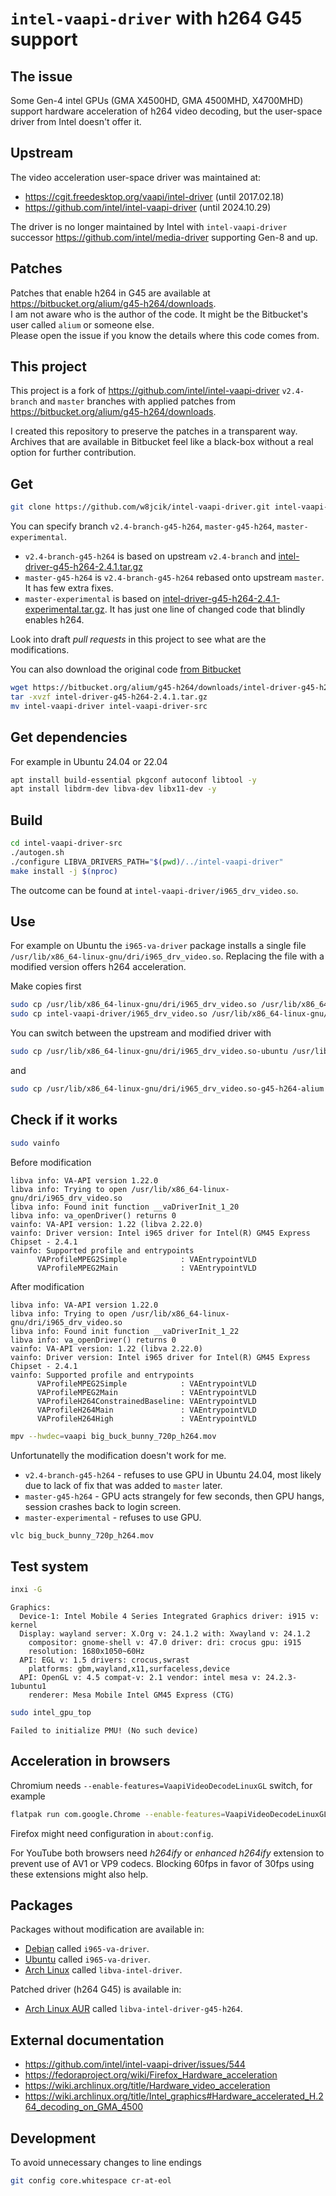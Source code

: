 # `intel-vaapi-driver` with h264 G45 support

## The issue

Some Gen-4 intel GPUs (GMA X4500HD, GMA 4500MHD, X4700MHD) support hardware acceleration of h264 video decoding, but the user-space driver from Intel doesn't offer it.

## Upstream

The video acceleration user-space driver was maintained at:
- https://cgit.freedesktop.org/vaapi/intel-driver (until 2017.02.18)
- https://github.com/intel/intel-vaapi-driver (until 2024.10.29)

The driver is no longer maintained by Intel with `intel-vaapi-driver` successor https://github.com/intel/media-driver supporting Gen-8 and up.

## Patches

Patches that enable h264 in G45 are available at https://bitbucket.org/alium/g45-h264/downloads.  
I am not aware who is the author of the code. It might be the Bitbucket's user called `alium` or someone else.  
Please open the issue if you know the details where this code comes from.

## This project

This project is a fork of https://github.com/intel/intel-vaapi-driver `v2.4-branch` and `master` branches with applied patches from https://bitbucket.org/alium/g45-h264/downloads.

I created this repository to preserve the patches in a transparent way. Archives that are available in Bitbucket feel like a black-box without a real option for further contribution.

## Get

```sh
git clone https://github.com/w8jcik/intel-vaapi-driver.git intel-vaapi-driver-src
```

You can specify branch `v2.4-branch-g45-h264`, `master-g45-h264`, `master-experimental`.

- `v2.4-branch-g45-h264` is based on upstream `v2.4-branch` and [intel-driver-g45-h264-2.4.1.tar.gz](https://bitbucket.org/alium/g45-h264/downloads/intel-driver-g45-h264-2.4.1.tar.gz)
- `master-g45-h264` is `v2.4-branch-g45-h264` rebased onto upstream `master`. It has few extra fixes.
- `master-experimental` is based on [intel-driver-g45-h264-2.4.1-experimental.tar.gz](https://bitbucket.org/alium/g45-h264/downloads/intel-driver-g45-h264-2.4.1-experimental.tar.gz). It has just one line of changed code that blindly enables h264.

Look into draft _pull requests_ in this project to see what are the modifications.

You can also download the original code [from Bitbucket](https://bitbucket.org/alium/g45-h264/downloads)

```sh
wget https://bitbucket.org/alium/g45-h264/downloads/intel-driver-g45-h264-2.4.1.tar.gz
tar -xvzf intel-driver-g45-h264-2.4.1.tar.gz
mv intel-vaapi-driver intel-vaapi-driver-src
```

## Get dependencies

For example in Ubuntu 24.04 or 22.04

```sh
apt install build-essential pkgconf autoconf libtool -y
apt install libdrm-dev libva-dev libx11-dev -y
```

## Build

```sh
cd intel-vaapi-driver-src
./autogen.sh
./configure LIBVA_DRIVERS_PATH="$(pwd)/../intel-vaapi-driver"
make install -j $(nproc)
```

The outcome can be found at `intel-vaapi-driver/i965_drv_video.so`.

## Use

For example on Ubuntu the `i965-va-driver` package installs a single file `/usr/lib/x86_64-linux-gnu/dri/i965_drv_video.so`. Replacing the file with a modified version offers h264 acceleration.

Make copies first

```sh
sudo cp /usr/lib/x86_64-linux-gnu/dri/i965_drv_video.so /usr/lib/x86_64-linux-gnu/dri/i965_drv_video.so-ubuntu
sudo cp intel-vaapi-driver/i965_drv_video.so /usr/lib/x86_64-linux-gnu/dri/i965_drv_video.so-g45-h264-alium
```

You can switch between the upstream and modified driver with

```sh
sudo cp /usr/lib/x86_64-linux-gnu/dri/i965_drv_video.so-ubuntu /usr/lib/x86_64-linux-gnu/dri/i965_drv_video.so
```

and

```sh
sudo cp /usr/lib/x86_64-linux-gnu/dri/i965_drv_video.so-g45-h264-alium /usr/lib/x86_64-linux-gnu/dri/i965_drv_video.so
```

## Check if it works

```sh
sudo vainfo
```

Before modification

```
libva info: VA-API version 1.22.0
libva info: Trying to open /usr/lib/x86_64-linux-gnu/dri/i965_drv_video.so
libva info: Found init function __vaDriverInit_1_20
libva info: va_openDriver() returns 0
vainfo: VA-API version: 1.22 (libva 2.22.0)
vainfo: Driver version: Intel i965 driver for Intel(R) GM45 Express Chipset - 2.4.1
vainfo: Supported profile and entrypoints
      VAProfileMPEG2Simple            :	VAEntrypointVLD
      VAProfileMPEG2Main              :	VAEntrypointVLD
```

After modification

```
libva info: VA-API version 1.22.0
libva info: Trying to open /usr/lib/x86_64-linux-gnu/dri/i965_drv_video.so
libva info: Found init function __vaDriverInit_1_22
libva info: va_openDriver() returns 0
vainfo: VA-API version: 1.22 (libva 2.22.0)
vainfo: Driver version: Intel i965 driver for Intel(R) GM45 Express Chipset - 2.4.1
vainfo: Supported profile and entrypoints
      VAProfileMPEG2Simple            :	VAEntrypointVLD
      VAProfileMPEG2Main              :	VAEntrypointVLD
      VAProfileH264ConstrainedBaseline:	VAEntrypointVLD
      VAProfileH264Main               :	VAEntrypointVLD
      VAProfileH264High               :	VAEntrypointVLD
```

```sh
mpv --hwdec=vaapi big_buck_bunny_720p_h264.mov
```

Unfortunatelly the modification doesn't work for me.
- `v2.4-branch-g45-h264` - refuses to use GPU in Ubuntu 24.04, most likely due to lack of fix that was added to `master` later.
- `master-g45-h264` - GPU acts strangely for few seconds, then GPU hangs, session crashes back to login screen.
- `master-experimental` - refuses to use GPU.

```sh
vlc big_buck_bunny_720p_h264.mov
```

## Test system

```sh
inxi -G
```

```
Graphics:
  Device-1: Intel Mobile 4 Series Integrated Graphics driver: i915 v: kernel
  Display: wayland server: X.Org v: 24.1.2 with: Xwayland v: 24.1.2
    compositor: gnome-shell v: 47.0 driver: dri: crocus gpu: i915
    resolution: 1680x1050~60Hz
  API: EGL v: 1.5 drivers: crocus,swrast
    platforms: gbm,wayland,x11,surfaceless,device
  API: OpenGL v: 4.5 compat-v: 2.1 vendor: intel mesa v: 24.2.3-1ubuntu1
    renderer: Mesa Mobile Intel GM45 Express (CTG)
```

```sh
sudo intel_gpu_top
```

```
Failed to initialize PMU! (No such device)
```

## Acceleration in browsers

Chromium needs `--enable-features=VaapiVideoDecodeLinuxGL` switch, for example

```sh
flatpak run com.google.Chrome --enable-features=VaapiVideoDecodeLinuxGL
```

Firefox might need configuration in `about:config`.

For YouTube both browsers need _h264ify_ or _enhanced h264ify_ extension to prevent use of AV1 or VP9 codecs. Blocking 60fps in favor of 30fps using these extensions might also help.

## Packages

Packages without modification are available in:
- [Debian](https://packages.debian.org/search?keywords=i965-va-driver) called `i965-va-driver`.
- [Ubuntu](https://launchpad.net/ubuntu/+source/intel-vaapi-driver) called `i965-va-driver`.
- [Arch Linux](https://archlinux.org/packages/extra/x86_64/libva-intel-driver) called `libva-intel-driver`.

Patched driver (h264 G45) is available in:
- [Arch Linux AUR](https://aur.archlinux.org/packages/libva-intel-driver-g45-h264) called `libva-intel-driver-g45-h264`.

## External documentation

- https://github.com/intel/intel-vaapi-driver/issues/544
- https://fedoraproject.org/wiki/Firefox_Hardware_acceleration
- https://wiki.archlinux.org/title/Hardware_video_acceleration
- https://wiki.archlinux.org/title/Intel_graphics#Hardware_accelerated_H.264_decoding_on_GMA_4500

## Development

To avoid unnecessary changes to line endings

```sh
git config core.whitespace cr-at-eol
```

